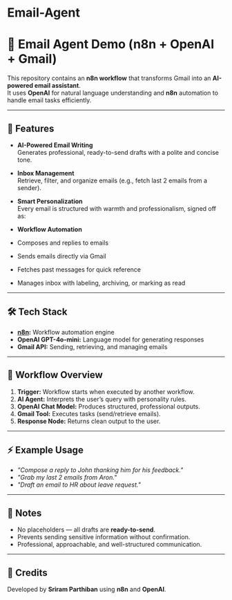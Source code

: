 # Email-Agent

# 📧 Email Agent Demo (n8n + OpenAI + Gmail)

This repository contains an **n8n workflow** that transforms Gmail into an **AI-powered email assistant**.  
It uses **OpenAI** for natural language understanding and **n8n** automation to handle email tasks efficiently.

---

## 🚀 Features
- **AI-Powered Email Writing**  
  Generates professional, ready-to-send drafts with a polite and concise tone.

- **Inbox Management**  
  Retrieve, filter, and organize emails (e.g., fetch last 2 emails from a sender).

- **Smart Personalization**  
  Every email is structured with warmth and professionalism, signed off as:  



- **Workflow Automation**  
- Composes and replies to emails  
- Sends emails directly via Gmail  
- Fetches past messages for quick reference  
- Manages inbox with labeling, archiving, or marking as read  

---

## 🛠️ Tech Stack
- **[n8n](https://n8n.io/):** Workflow automation engine  
- **OpenAI GPT-4o-mini:** Language model for generating responses  
- **Gmail API:** Sending, retrieving, and managing emails  

---

## 📂 Workflow Overview
1. **Trigger:** Workflow starts when executed by another workflow.  
2. **AI Agent:** Interprets the user’s query with personality rules.  
3. **OpenAI Chat Model:** Produces structured, professional outputs.  
4. **Gmail Tool:** Executes tasks (send/retrieve emails).  
5. **Response Node:** Returns clean output to the user.  

---

## ⚡ Example Usage
- *"Compose a reply to John thanking him for his feedback."*  
- *"Grab my last 2 emails from Aron."*  
- *"Draft an email to HR about leave request."*  

---

## 📌 Notes
- No placeholders — all drafts are **ready-to-send**.  
- Prevents sending sensitive information without confirmation.  
- Professional, approachable, and well-structured communication.  

---

## 🤝 Credits
Developed by **Sriram Parthiban** using **n8n** and **OpenAI**.  

